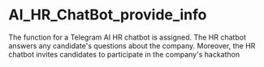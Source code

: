 # AI_HR_ChatBot_provide_info
The function for a Telegram AI HR chatbot is assigned. The HR chatbot answers any candidate's questions about the company. Moreover, the HR chatbot invites candidates to participate in the company's hackathon
